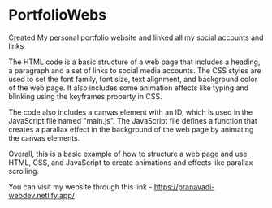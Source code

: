 # PortfolioWebs
Created My personal portfolio website and linked all my social accounts and links

The HTML code is a basic structure of a web page that includes a heading, a paragraph and a set of links to social media accounts. 
The CSS styles are used to set the font family, font size, text alignment, and background color of the web page. 
It also includes some animation effects like typing and blinking using the keyframes property in CSS.

The code also includes a canvas element with an ID, which is used in the JavaScript file named "main.js".
The JavaScript file defines a function that creates a parallax effect in the background of the web page by animating the canvas elements.

Overall, this is a basic example of how to structure a web page and use HTML, CSS, and JavaScript to create animations and effects like parallax scrolling.

You can visit my website through this link - https://pranavadi-webdev.netlify.app/ 
